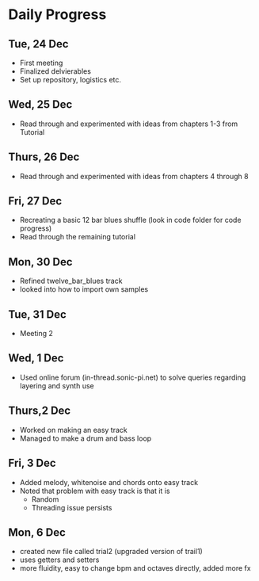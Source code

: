 # Daily Progress

## Tue, 24 Dec

- First meeting
- Finalized delvierables
- Set up repository, logistics etc.

## Wed, 25 Dec

- Read through and experimented with ideas from chapters 1-3 from Tutorial

## Thurs, 26 Dec
- Read through and experimented with ideas from chapters 4 through 8

## Fri, 27 Dec
- Recreating a basic 12 bar blues shuffle (look in code folder for code progress)
- Read through the remaining tutorial

## Mon, 30 Dec

- Refined twelve_bar_blues track
- looked into how to import own samples

## Tue, 31 Dec

- Meeting 2

## Wed, 1 Dec
- Used online forum (in-thread.sonic-pi.net) to solve queries regarding layering and synth use

## Thurs,2 Dec
- Worked on making an easy track
- Managed to make a drum and bass loop

## Fri, 3 Dec
- Added melody, whitenoise and chords onto easy track
- Noted that problem with easy track is that it is 
  - Random
  - Threading issue persists 

## Mon, 6 Dec
- created new file called trial2 (upgraded version of trail1)
- uses getters and setters
- more fluidity, easy to change bpm and octaves directly, added more fx
